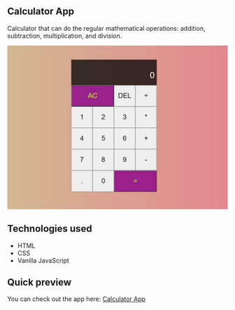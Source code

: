 ## Calculator App
Calculator that can do the regular mathematical operations: addition, subtraction, multiplication, and division. 

![Calculator App](./app-preview.JPG)

## Technologies used
- HTML
- CSS
- Vanilla JavaScript  

## Quick preview
You can check out the app here:
<a href="calcufix.netlify.app" target="_blank">Calculator App</a>
